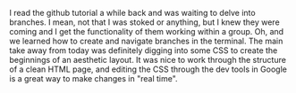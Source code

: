 I read the github tutorial a while back and was waiting to delve into branches. I mean, not that I was stoked or anything, but I knew they were coming and I get the functionality of them working within a group. Oh, and we learned how to create and navigate branches in the terminal. The main take away from today was definitely digging into some CSS to create the beginnings of an aesthetic layout. It was nice to work through the structure of a clean HTML page, and editing the CSS through the dev tools in Google is a great way to make changes in "real time".

